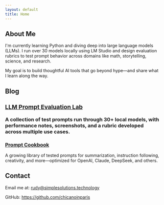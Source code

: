 ```yaml
---
layout: default
title: Home
---
```


<section>
  <h2>About Me</h2>
  <p>
    I'm currently learning Python and diving deep into large language models (LLMs). I run over 30 models locally using LM Studio and design evaluation rubrics to test prompt behavior across domains like math, storytelling, science, and research.
  </p>
  <p>
    My goal is to build thoughtful AI tools that go beyond hype—and share what I learn along the way.
  </p>
</section>

<section>
  <h2>Blog</h2>

  <div class="blog">
    <h3><a href="https://github.com/chicanoinparis/llm-prompt-eval-blog>Lab Notes</a></h3>
    <p>Here you’ll find updates, experiments, and commentary on my prompt engineering journey.</p>
  </div>

  <!-- Future blog links will be auto-generated or manually added here -->
</section>

<section>
  <h2>Projects</h2>

  <div class="project">
    <h3><a href="https://github.com/chicanoinparis/llm-prompt-eval-lab">LLM Prompt Evaluation Lab</a></h3>
    <p>A collection of test prompts run through 30+ local models, with performance notes, screenshots, and a rubric developed across multiple use cases.</p>
  </div>

  <div class="project">
    <h3><a href="https://github.com/chicanoinparis/prompt-cookbook">Prompt Cookbook</a></h3>
    <p>A growing library of tested prompts for summarization, instruction following, creativity, and more—optimized for OpenAI, Claude, DeepSeek, and others.</p>
  </div>
</section>

<section>
  <h2>Contact</h2>
  <p>Email me at: <a href="mailto:rudy@simplesolutions.technology">rudy@simplesolutions.technology</a></p>
  <p>GitHub: <a href="https://github.com/ChicanoInParis">https://github.com/chicanoinparis</a></p>
  </sectiom>

